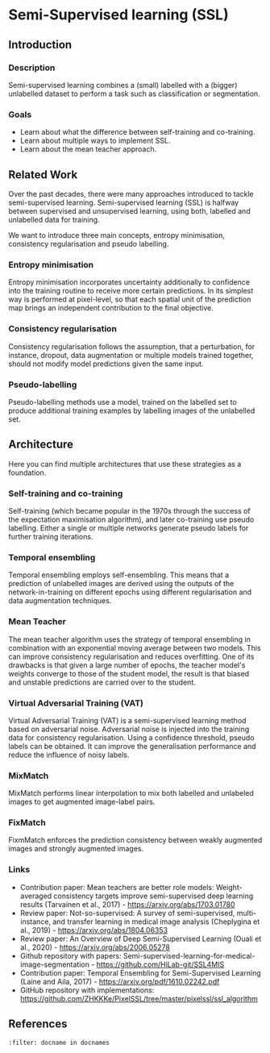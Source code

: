 # Semi-Supervised learning (SSL)

## Introduction

### Description
Semi-supervised learning combines a (small) labelled with a (bigger) unlabelled dataset to perform a task such as classification or segmentation.

### Goals
* Learn about what the difference between self-training and co-training.
* Learn about multiple ways to implement SSL.
* Learn about the mean teacher approach.

## Related Work

Over the past decades, there were many approaches introduced to tackle semi-supervised learning. Semi-supervised learning (SSL) is halfway between supervised and unsupervised learning, using both, labelled and unlabelled data for training.

We want to introduce three main concepts, entropy minimisation, consistency regularisation and pseudo labelling. 

### Entropy minimisation
Entropy minimisation incorporates uncertainty additionally to confidence into the training routine to receive more certain predictions. In its simplest way is performed at pixel-level, so that each spatial unit of the prediction map brings an independent contribution to the final objective. <!-- \citep{grandvalet2004semi} -->

### Consistency regularisation
Consistency regularisation follows the assumption, that a perturbation, for instance, dropout, data augmentation or multiple models trained together, should not modify model predictions given the same input. 

### Pseudo-labelling
Pseudo-labelling methods use a model, trained on the labelled set to produce additional training examples by labelling images of the unlabelled set.


## Architecture
Here you can find multiple architectures that use these strategies as a foundation.

### Self-training and co-training
Self-training (which became popular in the 1970s through the success of the expectation maximisation algorithm), and later co-training use pseudo labelling. Either a single or multiple networks generate pseudo labels for further training iterations. <!-- \citep{blum1998cotraining} -->

### Temporal ensembling
Temporal ensembling employs self-ensembling. This means that a prediction of unlabelled images are derived using the outputs of the network-in-training on different epochs using different regularisation and data augmentation techniques. <!-- \citep{laine2016temporal} -->

### Mean Teacher
The mean teacher algorithm uses the strategy of temporal ensembling in combination with an exponential moving average between two models. This can improve consistency regularisation and reduces overfitting.
One of its drawbacks is that given a large number of epochs, the teacher model's weights converge to those of the student model, the result is that biased and unstable predictions are carried over to the student. <!-- \citep{tarvainen2017mean} -->

### Virtual Adversarial Training (VAT)
Virtual Adversarial Training (VAT) is a semi-supervised learning method based on adversarial noise. Adversarial noise is injected into the training data for consistency regularisation. Using a confidence threshold, pseudo labels can be obtained. It can improve the generalisation performance and reduce the influence of noisy labels. <!-- \citep{miyato2018virtual} -->

### MixMatch
MixMatch performs linear interpolation to mix both labelled and unlabeled images to get augmented image-label pairs. <!-- \citep{berthelot2019mixmatch} -->

### FixMatch 
FixmMatch enforces the prediction consistency between weakly augmented images and strongly augmented images. <!-- \citep{sohn2020fixmatch} -->

### Links

* Contribution paper: Mean teachers are better role models: Weight-averaged consistency targets improve semi-supervised deep learning results (Tarvainen et al., 2017) - https://arxiv.org/abs/1703.01780
* Review paper: Not-so-supervised: A survey of semi-supervised, multi-instance, and transfer learning in medical image analysis (Cheplygina et al., 2019) - https://arxiv.org/abs/1804.06353
* Review paper: An Overview of Deep Semi-Supervised Learning (Ouali et al., 2020) - https://arxiv.org/abs/2006.05278
* Github repository with papers: Semi-supervised-learning-for-medical-image-segmentation - https://github.com/HiLab-git/SSL4MIS
* Contribution paper: Temporal Ensembling for Semi-Supervised Learning (Laine and Aila, 2017) - https://arxiv.org/pdf/1610.02242.pdf
* GitHub repository with implementations: https://github.com/ZHKKKe/PixelSSL/tree/master/pixelssl/ssl_algorithm

## References
```{bibliography}
:filter: docname in docnames
```